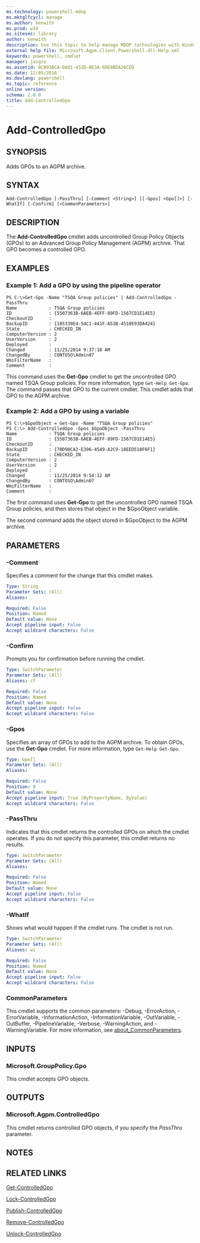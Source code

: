 ```yaml
---
ms.technology: powershell-mdop
ms.mktglfcycl: manage
ms.author: kenwith
ms.prod: w10
ms.sitesec: library
author: kenwith
description: Use this topic to help manage MDOP technologies with Windows PowerShell.
external help file: Microsoft.Agpm.Client.Powershell.dll-Help.xml
keywords: powershell, cmdlet
manager: jasgro 
ms.assetid: 8CB93BCA-DA01-432D-BE3A-6DE8BDA26CED
ms.date: 12/05/2016
ms.devlang: powershell
ms.topic: reference
online version: 
schema: 2.0.0
title: Add-ControlledGpo
---
```


# Add-ControlledGpo

## SYNOPSIS
Adds GPOs to an AGPM archive.

## SYNTAX

```
Add-ControlledGpo [-PassThru] [-Comment <String>] [[-Gpos] <Gpo[]>] [-WhatIf] [-Confirm] [<CommonParameters>]
```

## DESCRIPTION
The **Add-ControlledGpo** cmdlet adds uncontrolled Group Policy Objects (GPOs) to an Advanced Group Policy Management (AGPM) archive.
That GPO becomes a controlled GPO.

## EXAMPLES

### Example 1: Add a GPO by using the pipeline operator
```
PS C:\>Get-Gpo -Name "TSQA Group policies" | Add-ControlledGpo -PassThru
Name            : TSQA Group policies
ID              : {5507363B-6AEB-4EFF-89FD-1567CD1E14E5}
CheckoutID      : 
BackupID        : {185339E4-54C1-441F-A53B-4510E93DA424}
State           : CHECKED_IN
ComputerVersion : 2
UserVersion     : 2
Deployed        : 
Changed         : 11/25/2014 9:37:18 AM
ChangedBy       : CONTOSO\Admin07
WmiFilterName   : 
Comment         :
```

This command uses the **Get-Gpo** cmdlet to get the uncontrolled GPO named TSQA Group policies.
For more information, type `Get-Help Get-Gpo`.
The command passes that GPO to the current cmdlet.
This cmdlet adds that GPO to the AGPM archive.

### Example 2: Add a GPO by using a variable
```
PS C:\>$GpoObject = Get-Gpo -Name "TSQA Group policies"
PS C:\> Add-ControlledGpo -Gpos $GpoObject -PassThru
Name            : TSQA Group policies
ID              : {5507363B-6AEB-4EFF-89FD-1567CD1E14E5}
CheckoutID      : 
BackupID        : {70D90CA2-E396-4549-A2C9-18EED518F6F1}
State           : CHECKED_IN
ComputerVersion : 2
UserVersion     : 2
Deployed        : 
Changed         : 11/25/2014 9:54:12 AM
ChangedBy       : CONTOSO\Admin07
WmiFilterName   : 
Comment         :
```

The first command uses **Get-Gpo** to get the uncontrolled GPO named TSQA Group policies, and then stores that object in the $GpoObject variable.

The second command adds the object stored in $GpoObject to the AGPM archive.

## PARAMETERS

### -Comment
Specifies a comment for the change that this cmdlet makes.

```yaml
Type: String
Parameter Sets: (All)
Aliases: 

Required: False
Position: Named
Default value: None
Accept pipeline input: False
Accept wildcard characters: False
```

### -Confirm
Prompts you for confirmation before running the cmdlet.

```yaml
Type: SwitchParameter
Parameter Sets: (All)
Aliases: cf

Required: False
Position: Named
Default value: None
Accept pipeline input: False
Accept wildcard characters: False
```

### -Gpos
Specifies an array of GPOs to add to the AGPM archive.
To obtain GPOs, use the **Get-Gpo** cmdlet.
For more information, type `Get-Help Get-Gpo`.

```yaml
Type: Gpo[]
Parameter Sets: (All)
Aliases: 

Required: False
Position: 0
Default value: None
Accept pipeline input: True (ByPropertyName, ByValue)
Accept wildcard characters: False
```

### -PassThru
Indicates that this cmdlet returns the controlled GPOs on which the cmdlet operates.
If you do not specify this parameter, this cmdlet returns no results.

```yaml
Type: SwitchParameter
Parameter Sets: (All)
Aliases: 

Required: False
Position: Named
Default value: None
Accept pipeline input: False
Accept wildcard characters: False
```

### -WhatIf
Shows what would happen if the cmdlet runs. The cmdlet is not run.

```yaml
Type: SwitchParameter
Parameter Sets: (All)
Aliases: wi

Required: False
Position: Named
Default value: None
Accept pipeline input: False
Accept wildcard characters: False
```

### CommonParameters
This cmdlet supports the common parameters: -Debug, -ErrorAction, -ErrorVariable, -InformationAction, -InformationVariable, -OutVariable, -OutBuffer, -PipelineVariable, -Verbose, -WarningAction, and -WarningVariable. For more information, see [about_CommonParameters](http://go.microsoft.com/fwlink/?LinkID=113216).

## INPUTS

### Microsoft.GroupPolicy.Gpo
This cmdlet accepts GPO objects.

## OUTPUTS

### Microsoft.Agpm.ControlledGpo
This cmdlet returns controlled GPO objects, if you specify the *PassThru* parameter.

## NOTES

## RELATED LINKS

[Get-ControlledGpo](get-controlledgpo.md)

[Lock-ControlledGpo](lock-controlledgpo.md)

[Publish-ControlledGpo](publish-controlledgpo.md)

[Remove-ControlledGpo](remove-controlledgpo.md)

[Unlock-ControlledGpo](unlock-controlledgpo.md)

